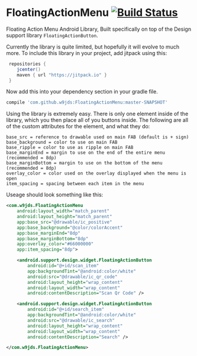 # FloatingActionMenu [![Build Status](https://travis-ci.com/w9jds/FloatingActionMenu.svg?token=1b4pt5U1oA46nUYTBosj&branch=master)](https://travis-ci.com/w9jds/FloatingActionMenu)

Floating Action Menu Android Library, Built specifically on top of the Design support library `FloatingActionButton`.

Currently the library is quite limited, but hopefully it will evolve to much more. To include this library in your project, add jitpack using this:

``` gradle
 repositories {
    jcenter()
    maven { url "https://jitpack.io" }
 }
 ```

Now add this into your dependency section in your gradle file.

``` gradle
compile 'com.github.w9jds:FloatingActionMenu:master-SNAPSHOT'
```

Using the library is extremely easy. There is only one element inside of the library, which you then place all of you buttons inside. The following are all of the custom attributes for the element, and what they do:

```
base_src = reference to drawable used on main FAB (default is + sign)
base_background = color to use on main FAB
base_ripple = color to use as ripple on main FAB
base_marginEnd = margin to use on the end of the entire menu (recommended = 8dp)
base_marginBottom = margin to use on the bottom of the menu (recommended = 8dp)
overlay_color = color used on the overlay displayed when the menu is open
item_spacing = spacing between each item in the menu
```

Useage should look something like this:

``` xml
<com.w9jds.FloatingActionMenu
    android:layout_width="match_parent"
    android:layout_height="match_parent"
    app:base_src="@drawable/ic_positive"
    app:base_background="@color/colorAccent"
    app:base_marginEnd="8dp"
    app:base_marginBottom="8dp"
    app:overlay_color="#66000000"
    app:item_spacing="8dp">

    <android.support.design.widget.FloatingActionButton
        android:id="@+id/scan_item"
        app:backgroundTint="@android:color/white"
        android:src="@drawable/ic_qr_code"
        android:layout_height="wrap_content"
        android:layout_width="wrap_content"
        android:contentDescription="Scan Qr Code" />

    <android.support.design.widget.FloatingActionButton
        android:id="@+id/search_item"
        app:backgroundTint="@android:color/white"
        android:src="@drawable/ic_search"
        android:layout_height="wrap_content"
        android:layout_width="wrap_content"
        android:contentDescription="Search" />

</com.w9jds.FloatingActionMenu>
```
